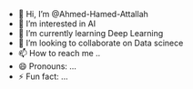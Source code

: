 - 👋 Hi, I’m @Ahmed-Hamed-Attallah
- 👀 I’m interested in AI
- 🌱 I’m currently learning Deep Learning
- 💞️ I’m looking to collaborate on Data scinece
- 📫 How to reach me ..
- 😄 Pronouns: ...
- ⚡ Fun fact: ...

<!---
Ahmed-Hamed-Attallah/Ahmed-Hamed-Attallah is a ✨ special ✨ repository because its `README.md` (this file) appears on your GitHub profile.
You can click the Preview link to take a look at your changes.
--->
